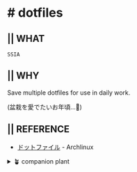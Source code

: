 # # dotfiles
## || WHAT
`SSIA`

## || WHY
Save multiple dotfiles for use in daily work.

(盆栽を愛でたいお年頃...🍵)

## || REFERENCE
- [ドットファイル](https://wiki.archlinux.jp/index.php/%E3%83%89%E3%83%83%E3%83%88%E3%83%95%E3%82%A1%E3%82%A4%E3%83%AB) - Archlinux


<details>
<summary> 🪴 companion plant </summary>

    ※ いいなと思った方々の覚書リンク

 - https://github.com/mollifier/config
 - https://github.com/disk-inue/dotfiles
 - https://github.com/shiro/dotfiles
 - 

</details>
